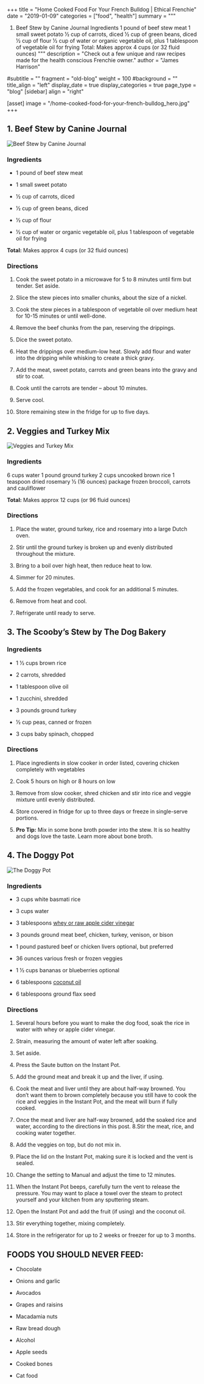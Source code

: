 +++
title = "Home Cooked Food For Your French Bulldog | Ethical Frenchie"
date = "2019-01-09"
categories = ["food", "health"]
summary = """
1. Beef Stew by Canine Journal Ingredients 1 pound of beef stew meat 1 small sweet potato 1⁄2 cup of carrots, diced 1⁄2 cup of green beans, diced 1⁄2 cup of flour 1⁄2 cup of water or organic vegetable oil, plus 1 tablespoon of vegetable oil for frying Total: Makes approx 4 cups (or 32 fluid ounces)
"""
description = "Check out a few unique and raw recipes made for the health conscious Frenchie owner."
author = "James Harrison"

#subtitle = ""
fragment = "old-blog"
weight = 100
#background = ""
title_align = "left"
display_date = true
display_categories = true
page_type = "blog"
[sidebar]
  align = "right"

[asset]
  image = "/home-cooked-food-for-your-french-bulldog_hero.jpg"
+++

## 1. Beef Stew by Canine Journal

![Beef Stew by Canine Journal](/images/home-cooked-food-for-your-french-bulldog_1.jpg)

### Ingredients

- 1 pound of beef stew meat

- 1 small sweet potato

- 1⁄2 cup of carrots, diced

- 1⁄2 cup of green beans, diced

- 1⁄2 cup of flour

- 1⁄2 cup of water or organic vegetable oil, plus 1 tablespoon of vegetable oil for frying

**Total:** Makes approx 4 cups (or 32 fluid ounces)

### Directions

1. Cook the sweet potato in a microwave for 5 to 8 minutes until firm but tender. Set aside.

2. Slice the stew pieces into smaller chunks, about the size of a nickel.

3. Cook the stew pieces in a tablespoon of vegetable oil over medium heat for 10-15 minutes or until well-done.

4. Remove the beef chunks from the pan, reserving the drippings.

5. Dice the sweet potato.

6. Heat the drippings over medium-low heat. Slowly add flour and water into the dripping while whisking to create a thick gravy.

7. Add the meat, sweet potato, carrots and green beans into the gravy and stir to coat.

8. Cook until the carrots are tender – about 10 minutes.

9. Serve cool.

10. Store remaining stew in the fridge for up to five days.

## 2. Veggies and Turkey Mix

![Veggies and Turkey Mix](/images/home-cooked-food-for-your-french-bulldog_2.jpg)

### Ingredients

6 cups water 1 pound ground turkey 2 cups uncooked brown rice 1 teaspoon dried rosemary 1⁄2 (16 ounces) package frozen broccoli, carrots and cauliflower

**Total:** Makes approx 12 cups (or 96 fluid ounces)

### Directions

1. Place the water, ground turkey, rice and rosemary into a large Dutch oven.

2. Stir until the ground turkey is broken up and evenly distributed throughout the mixture.

3. Bring to a boil over high heat, then reduce heat to low.

4. Simmer for 20 minutes.

5. Add the frozen vegetables, and cook for an additional 5 minutes.

6. Remove from heat and cool.

7. Refrigerate until ready to serve.

## 3. The Scooby’s Stew by The Dog Bakery

### Ingredients

- 1 1⁄2 cups brown rice

- 2 carrots, shredded

- 1 tablespoon olive oil

- 1 zucchini, shredded

- 3 pounds ground turkey

- 1⁄2 cup peas, canned or frozen

- 3 cups baby spinach, chopped

### Directions

1. Place ingredients in slow cooker in order listed, covering chicken completely with vegetables

2. Cook 5 hours on high or 8 hours on low

3. Remove from slow cooker, shred chicken and stir into rice and veggie mixture until evenly distributed.

4. Store covered in fridge for up to three days or freeze in single-serve portions.

5. **Pro Tip:** Mix in some bone broth powder into the stew. It is so healthy and dogs love the taste. Learn more about bone broth.

## 4. The Doggy Pot

![The Doggy Pot](/images/home-cooked-food-for-your-french-bulldog_3.jpg)

### Ingredients

- 3 cups white basmati rice

- 3 cups water

- 3 tablespoons [whey or raw apple cider vinegar](https://www.amazon.com/gp/product/B003Y7A6PA/ref=as_li_qf_sp_asin_il_tl?ie=UTF8&camp=1789&creative=9325&creativeASIN=B003Y7A6PA&linkCode=as2&tag=g0c0d-20&linkId=RMHC5ZEERZ3Y3NG7)

- 3 pounds ground meat beef, chicken, turkey, venison, or bison

- 1 pound pastured beef or chicken livers optional, but preferred

- 36 ounces various fresh or frozen veggies

- 1 1⁄2 cups bananas or blueberries optional

- 6 tablespoons [coconut oil](https://wildernessfamilynaturals.com/products/cold-pressed-coconut-oil-certified-organic?ref=4)

- 6 tablespoons ground flax seed

### Directions

1. Several hours before you want to make the dog food, soak the rice in water with whey or apple cider vinegar.

2. Strain, measuring the amount of water left after soaking.

3. Set aside.

4. Press the Saute button on the Instant Pot.

5. Add the ground meat and break it up and the liver, if using.

6. Cook the meat and liver until they are about half-way browned. You don’t want them to brown completely because you still have to cook the rice and veggies in the Instant Pot, and the meat will burn if fully cooked.

7. Once the meat and liver are half-way browned, add the soaked rice and water, according to the directions in this post. 8.Stir the meat, rice, and cooking water together.

8. Add the veggies on top, but do not mix in.

9. Place the lid on the Instant Pot, making sure it is locked and the vent is sealed.

10. Change the setting to Manual and adjust the time to 12 minutes.

11. When the Instant Pot beeps, carefully turn the vent to release the pressure. You may want to place a towel over the steam to protect yourself and your kitchen from any sputtering steam.

12. Open the Instant Pot and add the fruit (if using) and the coconut oil.

13. Stir everything together, mixing completely.

14. Store in the refrigerator for up to 2 weeks or freezer for up to 3 months.

## FOODS YOU SHOULD NEVER FEED:

- Chocolate

- Onions and garlic

- Avocados

- Grapes and raisins

- Macadamia nuts

- Raw bread dough

- Alcohol

- Apple seeds

- Cooked bones

- Cat food